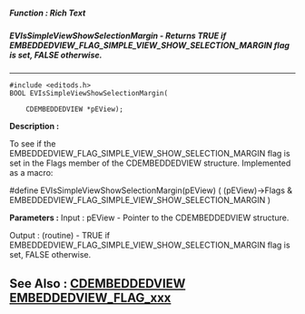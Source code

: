 ##### Function : Rich Text
##### EVIsSimpleViewShowSelectionMargin - Returns TRUE if EMBEDDEDVIEW_FLAG_SIMPLE_VIEW_SHOW_SELECTION_MARGIN flag is set, FALSE otherwise.
---
```
#include <editods.h>
BOOL EVIsSimpleViewShowSelectionMargin(

	CDEMBEDDEDVIEW *pEView);
```
**Description :**

To see if the EMBEDDEDVIEW_FLAG_SIMPLE_VIEW_SHOW_SELECTION_MARGIN flag is set 
in the Flags member of the CDEMBEDDEDVIEW structure.  Implemented as a macro:

#define EVIsSimpleViewShowSelectionMargin(pEView) ( (pEView)->Flags & 
EMBEDDEDVIEW_FLAG_SIMPLE_VIEW_SHOW_SELECTION_MARGIN )

**Parameters :**
Input :
pEView  -  Pointer to the CDEMBEDDEDVIEW structure.

Output :
(routine)  -  TRUE if EMBEDDEDVIEW_FLAG_SIMPLE_VIEW_SHOW_SELECTION_MARGIN flag is set, FALSE otherwise.



**See Also :**
[CDEMBEDDEDVIEW](/reference/Data/CDEMBEDDEDVIEW)
[EMBEDDEDVIEW_FLAG_xxx](/reference/Symb/EMBEDDEDVIEW_FLAG_xxx)
---
